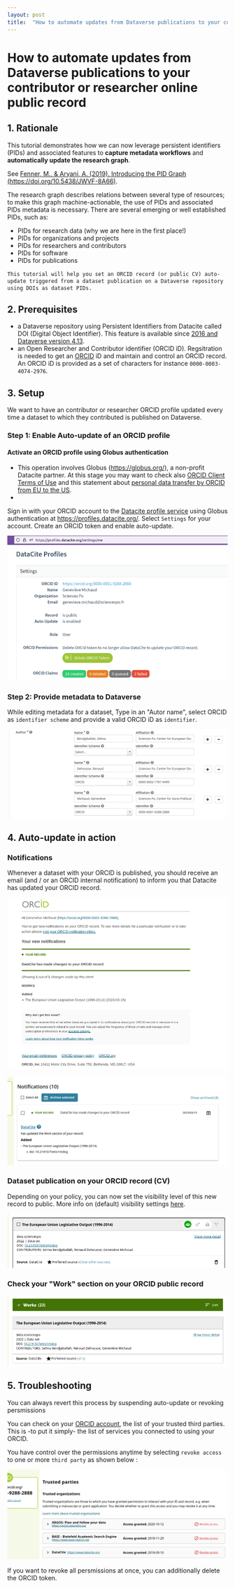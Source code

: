 ```yaml
---
layout: post
title:  "How to automate updates from Dataverse publications to your contributor or researcher online public record"
---
```


# How to automate updates from Dataverse publications to your contributor or researcher online public record
## 1. Rationale
This tutorial demonstrates how we can now leverage persistent identifiers (PIDs) and associated features to **capture metadata workflows** and **automatically update the research graph**.

See [Fenner, M., & Aryani, A. (2019). Introducing the PID Graph (https://doi.org/10.5438/JWVF-8A66)](https://doi.org/10.5438/jwvf-8a66).

The research graph describes relations between several type of resources; to make this graph machine-actionable, the use of PIDs and associated PIDs metadata is necessary. There are several emerging or well established PIDs, such as:

- PIDs for research data (why we are here in the first place!)
- PIDs for organizations and projects
- PIDs for researchers and contributors
- PIDs for software
- PIDs for publications

```console
This tutorial will help you set an ORCID record (or public CV) auto-update triggered from a dataset publication on a Dataverse repository using DOIs as dataset PIDs.
```

## 2. Prerequisites

- a Dataverse repository using Persistent Identifiers from Datacite called DOI (Digital Object Identifier). This feature is available since [2016 and Dataverse version 4.13](https://blog.datacite.org/dataverse-is-now-minting-dois-with-datacite/).
- an Open Researcher and Contributor identifier (ORCID iD). Regsitration is needed to get an [ORCID](https://info.orcid.org/documentation/features/orcid-registry/) iD and maintain and control an ORCID record. An ORCID iD is provided as a set of characters for instance `0000-0003-4074-2976`.

## 3. Setup

We want to have an contributor or researcher ORCID profile updated every time a dataset to which they contributed is published on Dataverse.

### Step 1: Enable Auto-update of an ORCID profile

#### Activate an ORCID profile using Globus authentication


* This operation involves Globus (https://globus.org/), a non-profit Datacite partner.
At this stage you may want to check also [ORCID Client Terms of Use](https://info.orcid.org/public-client-terms-of-service/) and this statement about [personal data transfer by ORCID from EU to the US](https://info.orcid.org/our-principles-policies/faq-orcid-and-ecj-schrems-ii-decision/).
*

Sign in with your ORCID account to the [Datacite profile service](https://support.datacite.org/docs/datacite-profiles-user-documentation) using Globus authentication at https://profiles.datacite.org/.
Select `Settings` for your account. Create an ORCID token and enable auto-update.

![Create an ORCID token and enable auto-update](/assets/orcid/image4.png)

### Step 2: Provide metadata to Dataverse

While editing metadata for a dataset, Type in an "Autor name", select ORCID as `identifier scheme` and provide a valid ORCID iD as `identifier`. 

![providing ORCID iDs as metadata for a dataset in Dataverse form](/assets/orcid/image6.png)

## 4. Auto-update in action

### Notifications

Whenever a dataset with your ORCID is published, you should receive an email (and / or an ORCID internal notification) to inform you that Datacite has updated your ORCID record.

![ORCID auto-update email notification](/assets/orcid/image7.png)

![ORCID internal notification](/assets/orcid/image11.png)

### Dataset publication on your ORCID record (CV)

Depending on your policy, you can now set the visibility level of this new record to public. More info on (default) visibility settings [here](https://support.orcid.org/hc/en-us/articles/360006897614).

![Datacite as a source of your works list](/assets/orcid/image9.png)

### Check your "Work" section on your ORCID public record

![Datacite as a source of your works list](/assets/orcid/image10.png)

## 5. Troubleshooting

You can always revert this process by suspending auto-update or revoking persmissions

You can check on your [ORCID account](https://orcid.org/trusted-parties), the list of your trusted third parties. This is -to put it simply- the list of services you connected to using your ORCID.

You have control over the permissions anytime by selecting `revoke access` to one or more `third party` as shown below :

![Create an ORCID token and enable auto-update](/assets/orcid/image5.png "How to revoke a third party from your ORCID account")

If you want to revoke all persmissions at once, you can additionally delete the ORCID token.



